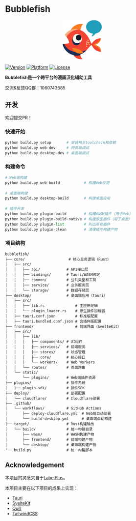 # Bubblefish

<div align="center">
  <img src="frontend/static/logo.png" alt="Bubblefish Logo" width="128" height="128">
</div>

[![Version](https://img.shields.io/badge/version-0.1.0-blue.svg)](https://github.com/yyuchenn/bubblefish) [![Platform](https://img.shields.io/badge/platform-Windows%20%7C%20macOS%20%7C%20Linux-lightgrey.svg)](https://github.com/yyuchenn/bubblefish) [![License](https://img.shields.io/badge/license-Apache%202-blue.svg)](LICENSE)

**Bubblefish是一个跨平台的漫画汉化辅助工具**

交流&反馈QQ群：1060743685

## 开发

欢迎提交PR！

### 快速开始

```python
python build.py setup       # 安装相关toolchain和依赖
python build.py web-dev     # 网页端调试
python build.py desktop-dev # 桌面端调试
```

### 构建命令

```python
# Web端构建
python build.py web-build           # 构建Web应用

# 桌面端构建
python build.py desktop-build       # 构建桌面应用

# 插件开发
python build.py plugin-build        # 构建WASM插件（用于Web）
python build.py plugin-build-native # 构建原生插件（用于桌面）
python build.py plugin-list         # 列出所有插件
python build.py plugin-clean        # 清理插件构建产物
```

### 项目结构

```
bubblefish/
├── core/                    # 核心业务逻辑（Rust）
│   ├── src/
│   │   ├── api/            # API接口层
│   │   ├── bindings/       # Tauri/WASM绑定
│   │   ├── common/         # 公共类型和工具
│   │   ├── service/        # 业务服务层
│   │   └── storage/        # 数据存储层
├── desktop/                # 桌面端应用（Tauri）
│   ├── src/                
│   │   ├── lib.rs              # 主应用逻辑
│   │   └── plugin_loader.rs    # 原生插件加载器
│   ├── tauri.conf.json         # 标准版配置
│   ├── tauri.bundled.conf.json # 含插件版配置
├── frontend/                   # 前端界面（SvelteKit）
│   ├── src/
│   │   ├── lib/
│   │   │   ├── components/ # UI组件
│   │   │   ├── services/   # 前端服务
│   │   │   ├── stores/     # 状态管理
│   │   │   ├── core/       # 核心接口
│   │   │   └── workers/    # Web Workers
│   │   └── routes/         # 页面路由
│   └── static/             
│       └── plugins/        # Web端插件资源
├── plugins/                # 插件系统
│   ├── plugin-sdk/         # 插件SDK
├── deploy/                 # 部署配置
│   └── cloudflare/         # Cloudflare部署
├── .github/
│   └── workflows/          # GitHub Actions
│       ├── deploy-cloudflare.yml  # Web端自动部署
│       └── build-desktop.yml      # 桌面端自动构建
├── target/                 # Rust构建输出
│   └── build/              # 统一构建目录
│       ├── wasm/           # WASM构建产物
│       ├── frontend/       # 前端构建产物
│       └── desktop/        # 桌面端构建产物
└── build.py                # 统一构建脚本
```


## Acknowledgement

本项目的灵感来自于[LabelPlus](https://github.com/LabelPlus/LabelPlus)。

本项目主要在以下项目的成果上实现：

- [Tauri](https://tauri.app/)
- [SvelteKit](https://kit.svelte.dev/)
- [Quill](https://quilljs.com/)
- [TailwindCSS](https://tailwindcss.com/)
